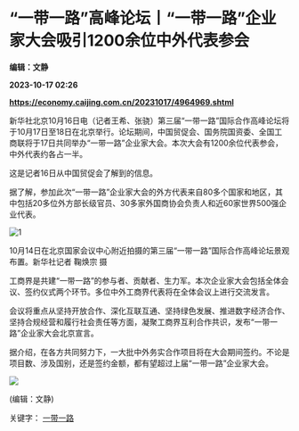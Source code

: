 # “一带一路”高峰论坛丨“一带一路”企业家大会吸引1200余位中外代表参会
**编辑：文静**

**2023-10-17 02:26**

**https://economy.caijing.com.cn/20231017/4964969.shtml**

新华社北京10月16日电（记者王希、张骁）第三届“一带一路”国际合作高峰论坛将于10月17日至18日在北京举行。论坛期间，中国贸促会、国务院国资委、全国工商联将于17日共同举办“一带一路”企业家大会。本次大会有1200余位代表参会，中外代表约各占一半。

这是记者16日从中国贸促会了解到的信息。

据了解，参加此次“一带一路”企业家大会的外方代表来自80多个国家和地区，其中包括20多位外方部长级官员、30多家外国商协会负责人和近60家世界500强企业代表。

![1](https://img5.caijing.com.cn/2023/1017/1697509268188.png)

10月14日在北京国家会议中心附近拍摄的第三届“一带一路”国际合作高峰论坛景观布置。新华社记者 鞠焕宗 摄

工商界是共建“一带一路”的参与者、贡献者、生力军。本次企业家大会包括全体会议、签约仪式两个环节。多位中外工商界代表将在全体会议上进行交流发言。

会议将重点从坚持开放合作、深化互联互通、坚持绿色发展、推进数字经济合作、坚持合规经营和履行社会责任等方面，凝聚工商界互利合作共识，发布“一带一路”企业家大会北京宣言。

据介绍，在各方共同努力下，一大批中外务实合作项目将在大会期间签约。不论是项目数、涉及国别，还是签约金额，都有望超过上届“一带一路”企业家大会。

![](https://tx1.cdn.caijing.com.cn/2014-03-27/114048455.jpg)

(编辑：文静)

关键字： [一带一路](https://app.caijing.com.cn/tags.php?tag=%E4%B8%80%E5%B8%A6%E4%B8%80%E8%B7%AF "一带一路")